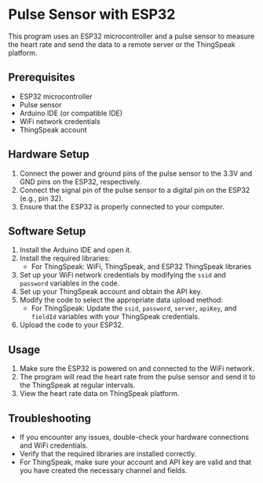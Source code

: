 # Pulse Sensor with ESP32

This program uses an ESP32 microcontroller and a pulse sensor to measure the heart rate and send the data to a remote server or the ThingSpeak platform.

## Prerequisites

- ESP32 microcontroller
- Pulse sensor
- Arduino IDE (or compatible IDE)
- WiFi network credentials
- ThingSpeak account 

## Hardware Setup

1. Connect the power and ground pins of the pulse sensor to the 3.3V and GND pins on the ESP32, respectively.
2. Connect the signal pin of the pulse sensor to a digital pin on the ESP32 (e.g., pin 32).
3. Ensure that the ESP32 is properly connected to your computer.

## Software Setup

1. Install the Arduino IDE and open it.
2. Install the required libraries:
   - For ThingSpeak: WiFi, ThingSpeak, and ESP32 ThingSpeak libraries
3. Set up your WiFi network credentials by modifying the `ssid` and `password` variables in the code.
4. Set up your ThingSpeak account and obtain the API key.
5. Modify the code to select the appropriate data upload method:
   - For ThingSpeak: Update the `ssid`, `password`, `server`, `apiKey`, and `fieldId` variables with your ThingSpeak credentials.
6. Upload the code to your ESP32.

## Usage

1. Make sure the ESP32 is powered on and connected to the WiFi network.
2. The program will read the heart rate from the pulse sensor and send it to the ThingSpeak at regular intervals.
3. View the heart rate data on ThingSpeak platform.

## Troubleshooting

- If you encounter any issues, double-check your hardware connections and WiFi credentials.
- Verify that the required libraries are installed correctly.
- For ThingSpeak, make sure your account and API key are valid and that you have created the necessary channel and fields.
